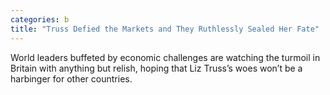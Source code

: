 ```yaml
---
categories: b
title: "Truss Defied the Markets and They Ruthlessly Sealed Her Fate"
---
```

World leaders buffeted by economic challenges are watching the turmoil in Britain with anything but relish, hoping that Liz Truss’s woes won’t be a harbinger for other countries.